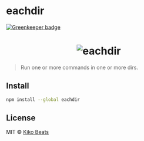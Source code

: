 # eachdir

[![Greenkeeper badge](https://badges.greenkeeper.io/Kikobeats/eachdir.svg)](https://greenkeeper.io/)

<h1 align="center">
  <img src="http://i.imgur.com/gBTP7Xp.png" alt="eachdir">
</h1>

> Run one or more commands in one or more dirs.

## Install

```bash
npm install --global eachdir
```

## License

MIT © [Kiko Beats](http://kikobeats.com)
